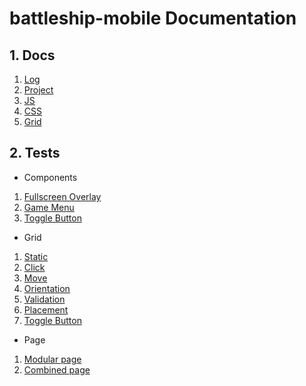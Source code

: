 # battleship-mobile Documentation

## 1. Docs

1. [Log](docs/log.md)
2. [Project](docs/project.md)
3. [JS](docs/js.md)
4. [CSS](docs/css.md)
5. [Grid](docs/grid.md)

## 2. Tests

- Components

1. [Fullscreen Overlay](test/full_screen/index.html)
2. [Game Menu](test/menu/index.html)
3. [Toggle Button](test/toggle_button/index.html)

- Grid

1. [Static](test/grid/static/index.html)
2. [Click](test/grid/click/index.html)
3. [Move](test/grid/move/index.html)
4. [Orientation](test/grid/orientation/index.html)
5. [Validation](test/grid/validation/index.html)
6. [Placement](test/grid/placement/index.html)
7. [Toggle Button](test/grid/toggle_button/index.html)

- Page

1. [Modular page](test/modular_page/index.html)
2. [Combined page](test/combined_page/index.html)
